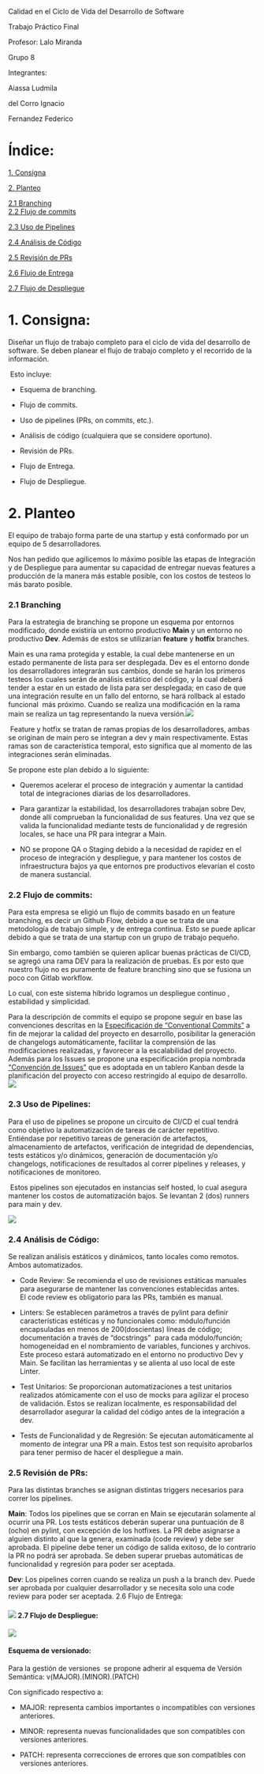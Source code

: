 Calidad en el Ciclo de Vida del Desarrollo de Software

Trabajo Práctico Final

Profesor: Lalo Miranda

Grupo 8

Integrantes:

Aiassa Ludmila

del Corro Ignacio

Fernandez Federico


#

# Índice:

[1. Consigna](https://docs.google.com/document/d/1nmq5kSsv1A1zcvO6ly_Lf4QP4GzCEzoSWILOpp9yQM4/edit#heading=h.tcb52i3t8x7a)

[2. Planteo](https://docs.google.com/document/d/1nmq5kSsv1A1zcvO6ly_Lf4QP4GzCEzoSWILOpp9yQM4/edit#heading=h.bhonle6p0kv1)

[2.1 Branching\
2.2 Flujo de commits](https://docs.google.com/document/d/1nmq5kSsv1A1zcvO6ly_Lf4QP4GzCEzoSWILOpp9yQM4/edit#heading=h.mvv6121nzlhi)

[2.3 Uso de Pipelines](https://docs.google.com/document/d/1nmq5kSsv1A1zcvO6ly_Lf4QP4GzCEzoSWILOpp9yQM4/edit#heading=h.1oiksom67oz5)

[2.4 Análisis de Código](https://docs.google.com/document/d/1nmq5kSsv1A1zcvO6ly_Lf4QP4GzCEzoSWILOpp9yQM4/edit#heading=h.qnoxh4niha4k)

[2.5 Revisión de PRs](https://docs.google.com/document/d/1nmq5kSsv1A1zcvO6ly_Lf4QP4GzCEzoSWILOpp9yQM4/edit#heading=h.mixtt726svev)

[2.6 Flujo de Entrega](https://docs.google.com/document/d/1nmq5kSsv1A1zcvO6ly_Lf4QP4GzCEzoSWILOpp9yQM4/edit#heading=h.6ik3q7soqhzn)

[2.7 Flujo de Despliegue](https://docs.google.com/document/d/1nmq5kSsv1A1zcvO6ly_Lf4QP4GzCEzoSWILOpp9yQM4/edit#heading=h.95vqxvdr5tg) 


#

# 1. Consigna:

Diseñar un flujo de trabajo completo para el ciclo de vida del desarrollo de software. Se deben planear el flujo de trabajo completo y el recorrido de la información.

 Esto incluye:

- Esquema de branching.

- Flujo de commits.

- Uso de pipelines (PRs, on commits, etc.).

- Análisis de código (cualquiera que se considere oportuno).

- Revisión de PRs.

- Flujo de Entrega.

- Flujo de Despliegue.


# 2. Planteo

El equipo de trabajo forma parte de una startup y está conformado por un equipo de 5 desarrolladores. 

Nos han pedido que agilicemos lo máximo posible las etapas de Integración y de Despliegue para aumentar su capacidad de entregar nuevas features a producción de la manera más estable posible, con los costos de testeos lo más barato posible.


### 2.1 Branching

Para la estrategia de branching se propone un esquema por entornos modificado, donde existiría un entorno productivo **Main** y un entorno no productivo **Dev**. Además de estos se utilizarían **feature** y **hotfix** branches.

Main es una rama protegida y estable, la cual debe mantenerse en un estado permanente de lista para ser desplegada. Dev es el entorno donde los desarrolladores integrarán sus cambios, donde se harán los primeros testeos los cuales serán de análisis estático del código, y la cual deberá tender a estar en un estado de lista para ser desplegada; en caso de que una integración resulte en un fallo del entorno, se hará rollback al estado funcional  más próximo. Cuando se realiza una modificación en la rama main se realiza un tag representando la nueva versión.![](https://lh7-us.googleusercontent.com/docsz/AD_4nXd4ydIieGtXsnYTA7tLjawciyw5K6RlavRCfOzYsTdnWX6o2W0-gbDtUQ1Zxp_2tOE1t3vYzjW4sQHijBXxgqx7q_tjkoUl-cfoih2V7yzleJ09cm4ScVbbKs0_5zlHv3fiUUcEupBiFo2iWNs9zRbqJyjB?key=7Dnbjrm5qz2nwTgBp_i0SA)

 Feature y hotfix se tratan de ramas propias de los desarrolladores, ambas se originan de main pero se integran a dev y main respectivamente. Estas ramas son de característica temporal, esto significa que al momento de las integraciones serán eliminadas.

Se propone este plan debido a lo siguiente:

- Queremos acelerar el proceso de integración y aumentar la cantidad total de integraciones diarias de los desarrolladores.

- Para garantizar la estabilidad, los desarrolladores trabajan sobre Dev, donde allí comprueban la funcionalidad de sus features. Una vez que se valida la funcionalidad mediante tests de funcionalidad y de regresión locales, se hace una PR para integrar a Main.

- NO se propone QA o Staging debido a la necesidad de rapidez en el proceso de integración y despliegue, y para mantener los costos de infraestructura bajos ya que entornos pre productivos elevarían el costo de manera sustancial.


### 2.2 Flujo de commits:

Para esta empresa se eligió un flujo de commits basado en un feature branching, es decir un Github Flow, debido a que se trata de una metodología de trabajo simple, y de entrega continua. Esto se puede aplicar debido a que se trata de una startup con un grupo de trabajo pequeño.

Sin embargo, como también se quieren aplicar buenas prácticas de CI/CD, se agregó una rama DEV para la realización de pruebas. Es por esto que nuestro flujo no es puramente de feature branching sino que se fusiona un poco con Gitlab workflow.

Lo cual, con este sistema híbrido logramos un despliegue continuo , estabilidad y simplicidad.

Para la descripción de commits el equipo se propone seguir en base las convenciones descritas en la [Especificación de “Conventional Commits”](https://www.conventionalcommits.org/en/v1.0.0/#specification) a fin de mejorar la calidad del proyecto en desarrollo, posibilitar la generación de changelogs automáticamente, facilitar la comprensión de las modificaciones realizadas, y favorecer a la escalabilidad del proyecto. Además para los Issues se propone una especificación propia nombrada ["Convención de Issues"](https://pastebin.com/JyEjiDgj) que es adoptada en un tablero Kanban desde la planificación del proyecto con acceso restringido al equipo de desarrollo.\
![](https://lh7-us.googleusercontent.com/docsz/AD_4nXcYJsgHyzyeRheUZCsYzsyE0c111TYNBPI_IXeQTm9-t15-5X13pi-2jXPiRHgwU6fABNz8fds5e99CGJD9RsBNitvt1RsEnjNGwd30UFykIaMf8zCCByqtZ86bEdDPOML67JyX1-qGeme-FsKDJIjqlrc4?key=7Dnbjrm5qz2nwTgBp_i0SA)


### 2.3 Uso de Pipelines:

Para el uso de pipelines se propone un circuito de CI/CD el cual tendrá como objetivo la automatización de tareas de carácter repetitivo. Entiéndase por repetitivo tareas de generación de artefactos, almacenamiento de artefactos, verificación de integridad de dependencias, tests estáticos y/o dinámicos, generación de documentación y/o changelogs, notificaciones de resultados al correr pipelines y releases, y notificaciones de monitoreo.

 Estos pipelines son ejecutados en instancias self hosted, lo cual asegura mantener los costos de automatización bajos. Se levantan 2 (dos) runners para main y dev.

![](https://lh7-us.googleusercontent.com/docsz/AD_4nXdfXmZ1z9iFkA45mhuE3iTS8TffKWfJy8arqJdxP34N__tUfZP91A44NLzM4gAHSaKdoi-8GUck3tnGgyEIbFsnoMyA-u_zKMn9ycZk9rsHKfl0bFgICcl5xyGrY4bPL8eSt6l1xr7ZWROdCO6zlvopHHk?key=7Dnbjrm5qz2nwTgBp_i0SA)


###

### 2.4 Análisis de Código:

Se realizan análisis estáticos y dinámicos, tanto locales como remotos. Ambos automatizados.

- Code Review: Se recomienda el uso de revisiones estáticas manuales para asegurarse de mantener las convenciones establecidas antes.\
  El code review es obligatorio para las PRs, también es manual.

- Linters: Se establecen parámetros a través de pylint para definir características estéticas y no funcionales como: módulo/función encapsuladas en menos de 200(doscientas) líneas de código; documentación a través de “docstrings”  para cada módulo/función; homogeneidad en el nombramiento de variables, funciones y archivos. Este proceso estará automatizado en el entorno no productivo Dev y Main. Se facilitan las herramientas y se alienta al uso local de este Linter.

- Test Unitarios: Se proporcionan automatizaciones a test unitarios realizados atómicamente con el uso de mocks para agilizar el proceso de validación. Estos se realizan localmente, es responsabilidad del desarrollador asegurar la calidad del código antes de la integración a dev.

- Tests de Funcionalidad y de Regresión: Se ejecutan automáticamente al momento de integrar una PR a main. Estos test son requisito aprobarlos para tener permiso de hacer el despliegue a main.


### 2.5 Revisión de PRs:

Para las distintas branches se asignan distintas triggers necesarios para correr los pipelines.

**Main**: Todos los pipelines que se corran en Main se ejecutarán solamente al ocurrir una PR. Los tests estáticos deberán superar una puntuación de 8 (ocho) en pylint, con excepción de los hotfixes. La PR debe asignarse a alguien distinto al que la genera, examinada (code review) y debe ser aprobada. El pipeline debe tener un código de salida exitoso, de lo contrario la PR no podrá ser aprobada. Se deben superar pruebas automáticas de funcionalidad y regresión para poder ser aceptada.

**Dev**: Los pipelines corren cuando se realiza un push a la branch dev. Puede ser aprobada por cualquier desarrollador y se necesita solo una code review para poder ser aceptada. 2.6 Flujo de Entrega:


#### ![](https://lh7-us.googleusercontent.com/docsz/AD_4nXeXDu8-cTJNTN5VQQvTeJgXQwdmhSCDraaeLaTY0Wh2esNceJd6RN1I5luJ0HbydZcSmPwG7H7psGMLca7-XfXn9RIzSyT2pgvCIeWupWlykVY3xVmo-v03yPhf-663qwmdXu6Eu7q4ifXCzMstYQ-p93vJ?key=7Dnbjrm5qz2nwTgBp_i0SA) 2.7 Flujo de Despliegue:

![](https://lh7-us.googleusercontent.com/docsz/AD_4nXfKWYF_d27BZr2YZyOzSXETdWW3SnDmQSjE35_-4rILE3HxGiOBxprSRkgmqwDFyn9CW3kxIeaGpVO04_N4tdJNUzyANMEAZyhrM36tG_05AQKta6nuV4zHD--GngNaGcHOzAPoG0lO47cgmE04DWZu9aU8?key=7Dnbjrm5qz2nwTgBp_i0SA)


#### Esquema de versionado:

Para la gestión de versiones  se propone adherir al esquema de Versión Semántica: v(MAJOR).(MINOR).(PATCH)

Con significado respectivo a:

- MAJOR: representa cambios importantes o incompatibles con versiones anteriores.

- MINOR: representa nuevas funcionalidades que son compatibles con versiones anteriores.

- PATCH: representa correcciones de errores que son compatibles con versiones anteriores.

